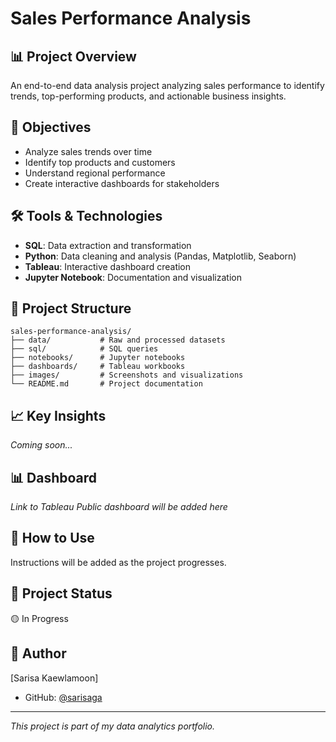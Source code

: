 # Sales Performance Analysis

## 📊 Project Overview
An end-to-end data analysis project analyzing sales performance to identify trends, top-performing products, and actionable business insights.

## 🎯 Objectives
- Analyze sales trends over time
- Identify top products and customers
- Understand regional performance
- Create interactive dashboards for stakeholders

## 🛠️ Tools & Technologies
- **SQL**: Data extraction and transformation
- **Python**: Data cleaning and analysis (Pandas, Matplotlib, Seaborn)
- **Tableau**: Interactive dashboard creation
- **Jupyter Notebook**: Documentation and visualization

## 📁 Project Structure
```
sales-performance-analysis/
├── data/           # Raw and processed datasets
├── sql/            # SQL queries
├── notebooks/      # Jupyter notebooks
├── dashboards/     # Tableau workbooks
├── images/         # Screenshots and visualizations
└── README.md       # Project documentation
```

## 📈 Key Insights
_Coming soon..._

## 📊 Dashboard
_Link to Tableau Public dashboard will be added here_

## 🚀 How to Use
Instructions will be added as the project progresses.

## 📝 Project Status
🟡 In Progress

## 👤 Author
[Sarisa Kaewlamoon]
- GitHub: [@sarisaga](https://github.com/sarisaga)

---
*This project is part of my data analytics portfolio.*
```